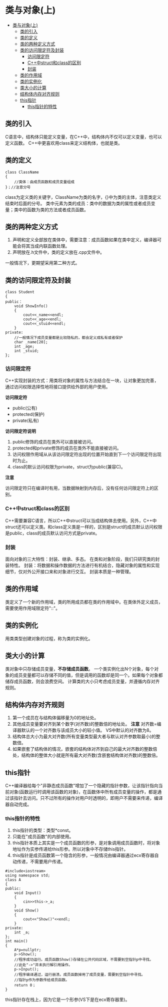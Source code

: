# 类与对象(上)

- [类与对象(上)](#类与对象上)
  - [类的引入](#类的引入)
  - [类的定义](#类的定义)
  - [类的两种定义方式](#类的两种定义方式)
  - [类的访问限定符及封装](#类的访问限定符及封装)
    - [访问限定符](#访问限定符)
    - [C++中struct和class的区别](#c中struct和class的区别)
    - [封装](#封装)
  - [类的作用域](#类的作用域)
  - [类的实例化](#类的实例化)
  - [类大小的计算](#类大小的计算)
  - [结构体内存对齐规则](#结构体内存对齐规则)
  - [this指针](#this指针)
    - [this指针的特性](#this指针的特性)

## 类的引入

C语言中，结构体只能定义变量，在C++中，结构体内不仅可以定义变量，也可以定义函数。
C++中更喜欢用class来定义结构体，也就是类。

## 类的定义

```C++{.line-numbers}
class ClassName
{
    //类体：由成员函数和成员变量组成
}；//注意分号
```

class为定义类的关键字，ClassName为类的名字，{}中为类的主体，注意类定义结束时后面的分号。
类中元素为类的成员：类中的数据为类的属性或者成员变量；类中的函数为类的方法或者成员函数。

## 类的两种定义方式

1. 声明和定义全部放在类体中，需要注意：成员函数如果在类中定义，编译器可能会将其当成内联函数处理。
2. 声明放在.h文件中，类的定义放在.cpp文件中。

一般情况下，更期望采用第二种方式。

## 类的访问限定符及封装

```C++{.line-numbers}
class Student
{
public：
    void ShowInfo()
    {
        cout<<_name<<endl;
        cout<<_age<<endl;
        cout<<_stuid<<endl;
    }
private:
    //一般情况下成员变量都是比较隐私的，都会定义成私有或者保护
    char _name[20];
    int _age;
    int _stuid;
};
```

### 访问限定符

C++实现封装的方式：用类将对象的属性与方法结合在一块，让对象更加完善，通过访问权限选择性地将接口提供给外部的用户使用。

**访问限定符**

* public(公有)
* protected(保护)
* private(私有)

**访问限定符说明**

1. public修饰的成员在类外可以直接被访问。
2. protected和private修饰的成员在类外不能直接被访问。
3. 访问权限作用域从从该访问限定符出现的位置开始直到下一个访问限定符出现时为止。
4. class的默认访问权限为private，struct为public(兼容C)。

**注意**

访问限定符只在编译时有用，当数据映射到内存后，没有任何访问限定符上的区别。

### C++中struct和class的区别

C++需要兼容C语言，所以C++中struct可以当成结构体去使用。另外，C++中struct还可以定义类。和class定义类是一样的，区别是struct的成员默认访问权限是public，class的成员默认访问方式是private。

### 封装

面向对象的三大特性：封装、继承、多态。
在类和对象阶段，我们只研究类的封装特性。
封装：将数据和操作数据的方法进行有机结合，隐藏对象的属性和实现细节，仅对外公开接口来和对象进行交互。
封装本质是一种管理。

## 类的作用域

类定义了一个新的作用域，类的所用成员都在类的作用域中。在类体外定义成员，需要使用作用域限定符"::"。

## 类的实例化

用类类型创建对象的过程，称为类的实例化。

## 类大小的计算

类对象中只存储成员变量，**不存储成员函数**。
一个类实例化出N个对象，每个对象的成员变量都可以存储不同的值，但是调用的函数却是同一个。如果每个对象都储存成员函数，则会浪费空间。
计算类的大小只考虑成员变量，并遵循内存对齐规则。

## 结构体内存对齐规则

1. 第一个成员在与结构体偏移量为0的地址处。
2. 其他成员变量要对齐到某个数字(对齐数)的整数倍的地址处。
   **注意**
   对齐数=编译器默认的一个对齐数与该成员大小的较小值。
   VS中默认的对齐数为8。
3. 结构体总大小为最大对齐数(所有变量类型最大者与默认对齐参数取最小)的整数倍。
4. 如果嵌套了结构体的情况，嵌套的结构体对齐到自己的最大对齐数的整数倍处，结构体的整体大小就是所有最大对齐数(含嵌套结构体对齐数)的整数倍。

## this指针

C++编译器给每个"非静态成员函数"增加了一个隐藏的指针参数，让该指针指向当前对象(函数运行时调用该函数的对象)，在函数体中所有成员变量的操作，都是通过该指针去访问。只不过所有的操作对用户时透明的，即用户不需要来传递，编译器自动完成。

### this指针的特性

1. this指针的类型：类型*const。
2. 只能在"成员函数"的内部使用。
3. this指针本质上其实是一个成员函数的形参，是对象调用成员函数时，将对象地址作为实参传递给this形参。所以对象中不存储this指针。
4. this指针是成员函数第一个隐含的形参，一般情况由编译器通过ecx寄存器自动传递，不需要用户传递。

```C++{.line-numbers}
#include<iostream>
using namespace std;
class A
{
public:
    void Input()
    {
        cin>>this->_a;
    }
    void Show()
    {
        cout<<"Show()"<<endl;
    }
private:
    int _a;
};
int main()
{
    A*p=nullptr;
    p->Show();
    //程序成功运行。成员函数Show()存储在公共代码区域，不需要到空指针p中寻找。
    //此处"->"并未执行解引用操作。
    p->Input();
    //程序编译通过，运行崩溃。成员函数掉用了成员变量，需要到空指针中寻找。
    //指针p作为参数传给成员函数。
    return 0；
}
```

this指针存在栈上，因为它是一个形参(VS下是在ecx寄存器里)。
